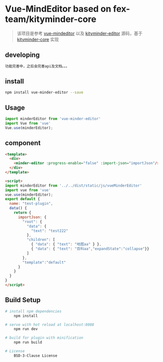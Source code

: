 # Vue-MindEditor based on fex-team/kityminder-core
> 该项目是参考 [vue-mindeditor](https://github.com/fudax/vue-mindeditor) 以及 [kityminder-editor](https://github.com/fex-team/kityminder-editor)
> 源码，基于 [kityminder-core](https://github.com/fex-team/kityminder-core) 实现

## developing
``` bash
功能完善中，之后会完善api及文档。。。
```

## install
``` bash
npm install vue-minder-editor --save
```

## Usage
```javascript
import minderEditor from 'vue-minder-editor'
import Vue from 'vue'
Vue.use(minderEditor);
```

## component
```html
<template>
  <div>
    <minder-editor :progress-enable="false" :import-json="importJson"/>
  </div>
</template>

<script>
import minderEditor from '../../dist/static/js/vueMinderEditor'
import vue from 'vue'
vue.use(minderEditor);
export default {
  name: "test-plugin",
  data() {
    return {
      importJson: {
        "root": {
          "data": {
            "text": "test222"
          },
          "children": [
            { "data": { "text": "地图aa" } },
            { "data": { "text": "百科aa","expandState":"collapse"}}
          ]
        },
        "template":"default"
      }
    }
  }
}
</script>
```

## Build Setup

``` bash
# install npm dependencies
    npm install

# serve with hot reload at localhost:8088
    npm run dev

# build for plugin with minification
    npm run build

# License
    BSD-3-Clause License
```


